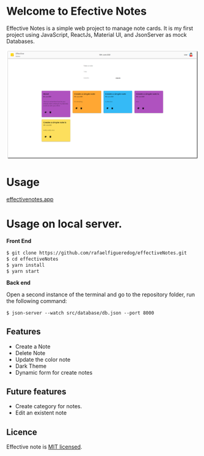 # Welcome to Efective Notes

Effective Notes is a simple web project to manage note cards. It is my first project using JavaScript, ReactJs, Material UI, and JsonServer as mock Databases. 

![](https://github.com/rafaelfigueredog/effectiveNotes/blob/main/screenshot.png?raw=true)


# Usage 

[effectivenotes.app](https://effectivenotes.app) 

# Usage on local server.

**Front End**
```console
$ git clone https://github.com/rafaelfigueredog/effectiveNotes.git
$ cd effectiveNotes 
$ yarn install 
$ yarn start 
```

**Back end**

Open a second instance of the terminal and go to the repository folder, run the following command: 
```console
$ json-server --watch src/database/db.json --port 8000
```

## Features

- Create a Note
- Delete Note
- Update the color note
- Dark Theme
- Dynamic form for create notes 

## Future features

- Create category for notes. 
- Edit an existent note

## Licence
Effective note is [MIT licensed](https://github.com/rafaelfigueredog/effectiveNotes/blob/main/LICENSE).
